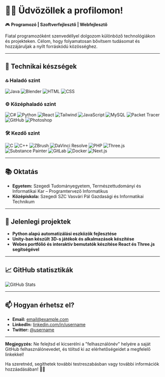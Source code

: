# 👨‍💻 Üdvözöllek a profilomon!

🎮 **Programozó | Szoftverfejlesztő | Webfejlesztő**

Fiatal programozóként szenvedéllyel dolgozom különböző technológiákon és projekteken. Célom, hogy folyamatosan bővítsem tudásomat és hozzájáruljak a nyílt forráskódú közösséghez.

---

## 🧰 Technikai készségek

### 🔝 Haladó szint

![Java](https://skillicons.dev/icons?i=java) ![Blender](https://skillicons.dev/icons?i=blender) ![HTML](https://skillicons.dev/icons?i=html) ![CSS](https://skillicons.dev/icons?i=css)

### ⚙️ Középhaladó szint

![C#](https://skillicons.dev/icons?i=csharp) ![Python](https://skillicons.dev/icons?i=python) ![React](https://skillicons.dev/icons?i=react) ![Tailwind](https://skillicons.dev/icons?i=tailwind) ![JavaScript](https://skillicons.dev/icons?i=javascript) ![MySQL](https://skillicons.dev/icons?i=mysql) ![Packet Tracer](https://skillicons.dev/icons?i=packettracer) ![GitHub](https://skillicons.dev/icons?i=github) ![Photoshop](https://skillicons.dev/icons?i=photoshop)

### 🛠️ Kezdő szint

![C](https://skillicons.dev/icons?i=c) ![C++](https://skillicons.dev/icons?i=cplusplus) ![ZBrush](https://skillicons.dev/icons?i=zbrush) ![DaVinci Resolve](https://skillicons.dev/icons?i=daVinciresolve) ![PHP](https://skillicons.dev/icons?i=php) ![Three.js](https://skillicons.dev/icons?i=threejs) ![Substance Painter](https://skillicons.dev/icons?i=substancepainter) ![GitLab](https://skillicons.dev/icons?i=gitlab) ![Docker](https://skillicons.dev/icons?i=docker) ![Next.js](https://skillicons.dev/icons?i=nextjs)

---

## 📚 Oktatás

- **Egyetem:** Szegedi Tudományegyetem, Természettudományi és Informatikai Kar – Programtervező Informatikus
- **Középiskola:** Szegedi SZC Vasvári Pál Gazdasági és Informatikai Technikum

---

## 🌱 Jelenlegi projektek

- **Python alapú automatizálási eszközök fejlesztése**
- **Unity-ban készült 3D-s játékok és alkalmazások készítése**
- **Webes portfólió és interaktív bemutatók készítése React és Three.js segítségével**

---

## 📈 GitHub statisztikák

![GitHub Stats](https://github-readme-stats.vercel.app/api?username=felhasználónév&show_icons=true&hide_title=true&count_private=true&hide=prs&theme=radical)

---

## 📫 Hogyan érhetsz el?

- **Email:** [email@example.com](mailto:email@example.com)
- **LinkedIn:** [linkedin.com/in/username](https://www.linkedin.com/in/username)
- **Twitter:** [@username](https://twitter.com/username)

---

**Megjegyzés:** Ne felejtsd el kicserélni a "felhasználónév" helyére a saját GitHub felhasználónevedet, és töltsd ki az elérhetőségeidet a megfelelő linkekkel!

Ha szeretnéd, segíthetek további testreszabásban vagy további információk hozzáadásában! 📄✨
